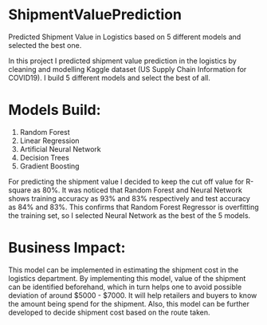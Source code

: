 # ShipmentValuePrediction
Predicted Shipment Value in Logistics based on 5 different models and selected the best one.

In this project I predicted shipment value prediction in the logistics by cleaning and modelling Kaggle dataset (US Supply Chain Information for COVID19). I build 5 different models and select the best of all.

# Models Build:
1. Random Forest
2. Linear Regression
3. Artificial Neural Network
4. Decision Trees
5. Gradient Boosting

For predicting the shipment value I decided to keep the cut off value for R-square as 80%. It was noticed that Random Forest and Neural Network shows training accuracy as 93% and 83% respectively and test accuracy as 84% and 83%. This confirms that Random Forest Regressor is overfitting the training set, so I selected Neural Network as the best of the 5 models.

# Business Impact: 
This model can be implemented in estimating the shipment cost in the logistics department. By implementing this model, value of the shipment can be identified beforehand, which in turn helps one to avoid possible deviation of around $5000 - $7000. It will help retailers and buyers to know the amount being spend for the shipment. Also, this model can be further developed to decide shipment cost based on the route taken.
